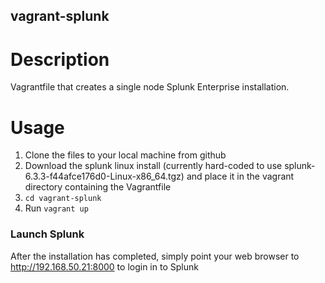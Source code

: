 vagrant-splunk
---------------

# Description

Vagrantfile that creates a single node Splunk Enterprise installation.

# Usage

1. Clone the files to your local machine from github
2. Download the splunk linux install (currently hard-coded to use splunk-6.3.3-f44afce176d0-Linux-x86_64.tgz) and place it in the vagrant directory containing the Vagrantfile
2. `cd vagrant-splunk`
4. Run `vagrant up`


### Launch Splunk
After the installation has completed, simply point your web browser to http://192.168.50.21:8000 to login in to Splunk
